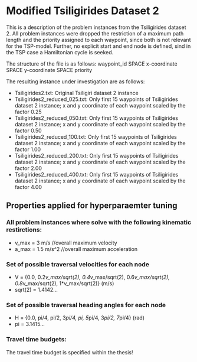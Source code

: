 # Modified Tsiligirides Dataset 2
This is a description of the problem instances from the Tsiligirides dataset 2.
All problem instances were dropped the restriction of a maximum path length and the priority assigned to each waypoint, since both is not relevant for the TSP-model. Further, no explicit start and end node is defined, sind in the TSP case a Hamiltonian cycle is seeked.

The structure of the file is as follows: 
waypoint_id SPACE x-coordinate SPACE y-coordinate SPACE priority

The resulting instance under investigation are as follows:
- Tsiligirides2.txt: Original Tsiligiri dataset 2 instance
- Tsiligirides2_reduced_025.txt: Only first 15 waypoints of Tsiligirides dataset 2 instance; x and y coordinate of each waypoint scaled by the factor 0.25
- Tsiligirides2_reduced_050.txt: Only first 15 waypoints of Tsiligirides dataset 2 instance; x and y coordinate of each waypoint scaled by the factor 0.50
- Tsiligirides2_reduced_100.txt: Only first 15 waypoints of Tsiligirides dataset 2 instance; x and y coordinate of each waypoint scaled by the factor 1.00
- Tsiligirides2_reduced_200.txt: Only first 15 waypoints of Tsiligirides dataset 2 instance; x and y coordinate of each waypoint scaled by the factor 2.00
- Tsiligirides2_reduced_400.txt: Only first 15 waypoints of Tsiligirides dataset 2 instance; x and y coordinate of each waypoint scaled by the factor 4.00

## Properties applied for hyperparaemter tuning
### All problem instances where solve with the following kinematic restirctions:
- v_max = 3 m/s //overall maximum velocity
- a_max = 1.5 m/s^2 //overall maximum acceleration

### Set of possible traversal velocities for each node
- V = {0.0, 0.2*v_max/sqrt(2), 0.4*v_max/sqrt(2), 0.6*v_max/sqrt(2), 0.8*v_max/sqrt(2), 1*v_max/sqrt(2)}  (m/s)
- sqrt(2) = 1.4142...

### Set of possible traversal heading angles for each node
- H = {0.0, pi/4, pi/2, 3*pi/4, pi, 5*pi/4, 3*pi/2, 7*pi/4}  (rad)
- pi = 3.1415...

### Travel time budgets:
The travel time budget is specified within the thesis!